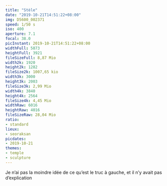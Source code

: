 ```yaml
---
title: "Stèle"
date: "2019-10-21T14:51:22+08:00"
img: D5600_002371
speed: 1/50 s
iso: 400
aperture: 7.1
focal: 38.0
picInstant: 2019-10-21T14:51:22+08:00
widthFull: 5873
heightFull: 3921
fileSizeFull: 8,87 Mio
width2k: 1920
height2k: 1282
fileSize2k: 1007,65 kio
width3k: 3000
height3k: 2003
fileSize3k: 2,99 Mio
width4k: 3840
height4k: 2564
fileSize4k: 4,45 Mio
widthRaw: 6016
heightRaw: 4016
fileSizeRaw: 28,04 Mio
ratio:
- standard
lieux:
- seoraksan
picdates:
- 2019-10-21
themes:
- temple
- sculpture
---
```


Je n’ai pas la moindre idée de ce qu’est le truc à gauche, et il n’y avait pas d’explication